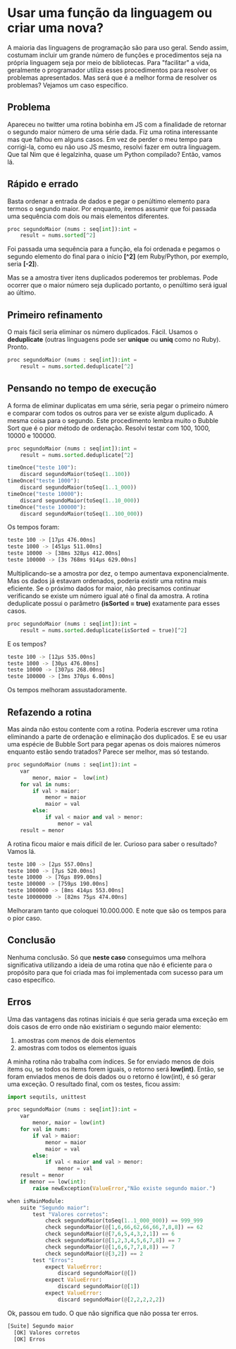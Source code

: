 # Usar uma função da linguagem ou criar uma nova?

A maioria das linguagens de programação são para uso geral. Sendo assim, costumam incluir um grande número de funções e procedimentos seja na própria linguagem seja por meio de bibliotecas. Para "facilitar" a vida, geralmente o programador utiliza esses procedimentos para resolver os problemas apresentados. Mas será que é a melhor forma de resolver os problemas? Vejamos um caso específico. 

## Problema

Apareceu no twitter uma rotina bobinha em JS com a finalidade de retornar o segundo maior número de uma série dada. Fiz uma rotina interessante mas que falhou em alguns casos. Em vez de perder o meu tempo para corrigi-la, como eu não uso JS mesmo, resolvi fazer em outra linguagem. Que tal Nim que é legalzinha, quase um Python compilado? Então, vamos lá.

## Rápido e errado

Basta ordenar a entrada de dados e pegar o penúltimo elemento para termos o segundo maior. Por enquanto, iremos assumir que foi passada uma sequência com dois ou mais elementos diferentes.

```python
proc segundoMaior (nums : seq[int]):int =
    result = nums.sorted[^2]
```

Foi passada uma sequência para a função, ela foi ordenada e pegamos o segundo elemento do final para o início **[^2]** (em Ruby/Python, por exemplo, seria **[-2]**).

Mas se a amostra tiver itens duplicados poderemos ter problemas. Pode ocorrer que o maior número seja duplicado portanto, o penúltimo será igual ao último.

## Primeiro refinamento

O mais fácil seria eliminar os número duplicados. Fácil. Usamos o **deduplicate** (outras linguagens pode ser **unique** ou **uniq** como no Ruby). Pronto.

```python
proc segundoMaior (nums : seq[int]):int =
    result = nums.sorted.deduplicate[^2]
```

## Pensando no tempo de execução

A forma de eliminar duplicatas em uma série, seria pegar o primeiro número e comparar com todos os outros para ver se existe algum duplicado. A mesma coisa para o segundo. Este procedimento lembra muito o Bubble Sort que é o pior método de ordenação. Resolvi testar com 100, 1000, 10000 e 100000. 

```python
proc segundoMaior (nums : seq[int]):int =
    result = nums.sorted.deduplicate[^2]

timeOnce("teste 100"):
    discard segundoMaior(toSeq(1..100))
timeOnce("teste 1000"):
    discard segundoMaior(toSeq(1..1_000))
timeOnce("teste 10000"):
    discard segundoMaior(toSeq(1..10_000))
timeOnce("teste 100000"):
    discard segundoMaior(toSeq(1..100_000))
```

Os tempos foram:

```bash
teste 100 -> [17μs 476.00ns]
teste 1000 -> [451μs 511.00ns]
teste 10000 -> [38ms 328μs 412.00ns]
teste 100000 -> [3s 768ms 914μs 629.00ns]
```

Multiplicando-se a amostra por dez, o tempo aumentava exponencialmente. Mas os dados já estavam ordenados, poderia existir uma rotina mais eficiente. Se o próximo dados for maior, não precisamos continuar verificando se existe um número igual até o final da amostra. A rotina deduplicate possui o parâmetro **(isSorted = true)** exatamente para esses casos. 

```python
proc segundoMaior (nums : seq[int]):int =
    result = nums.sorted.deduplicate(isSorted = true)[^2]
```

E os tempos?

```bash
teste 100 -> [12μs 535.00ns]
teste 1000 -> [30μs 476.00ns]
teste 10000 -> [307μs 268.00ns]
teste 100000 -> [3ms 370μs 6.00ns]
```

Os tempos melhoram assustadoramente.

## Refazendo a rotina

Mas ainda não estou contente com a rotina. Poderia escrever uma rotina eliminando a parte de ordenação e eliminação dos duplicados. E se eu usar uma espécie de Bubble Sort para pegar apenas os dois maiores números enquanto estão sendo tratados? Parece ser melhor, mas só testando.

```python
proc segundoMaior (nums : seq[int]):int =
    var
        menor, maior =  low(int)
    for val in nums:
        if val > maior:
            menor = maior
            maior = val
        else:
            if val < maior and val > menor:
                menor = val
    result = menor
```

A rotina ficou maior e mais difícil de ler. Curioso para saber o resultado? Vamos lá.

```bash
teste 100 -> [2μs 557.00ns]
teste 1000 -> [7μs 520.00ns]
teste 10000 -> [76μs 899.00ns]
teste 100000 -> [759μs 190.00ns]
teste 1000000 -> [8ms 414μs 553.00ns]
teste 10000000 -> [82ms 75μs 474.00ns]
```

Melhoraram tanto que coloquei 10.000.000. E note que são os tempos para o pior caso.

## Conclusão

Nenhuma conclusão. Só que **neste caso** conseguimos uma melhora significativa utilizando a ideia de uma rotina que não é eficiente para o propósito para que foi criada mas foi implementada com sucesso para um caso específico.

## Erros

Uma das vantagens das rotinas iniciais é que seria gerada uma exceção em dois casos de erro onde não existiriam o segundo maior elemento:

1. amostras com menos de dois elementos
2. amostras com todos os elementos iguais

A minha rotina não trabalha com índices. Se for enviado menos de dois items ou, se todos os items forem iguais, o retorno será **low(int)**. Então, se foram enviados menos de dois dados ou o retorno é low(int), é só gerar uma exceção. O resultado final, com os testes, ficou assim:

```python
import sequtils, unittest

proc segundoMaior (nums : seq[int]):int =
    var
        menor, maior = low(int)
    for val in nums:
        if val > maior:
            menor = maior
            maior = val
        else:
            if val < maior and val > menor:
                menor = val
    result = menor
    if menor == low(int):
        raise newException(ValueError,"Não existe segundo maior.")

when isMainModule:
    suite "Segundo maior":
        test "Valores corretos":
            check segundoMaior(toSeq(1..1_000_000)) == 999_999
            check segundoMaior(@[1,6,66,62,66,66,7,8,8]) == 62
            check segundoMaior(@[7,6,5,4,3,2,1]) == 6
            check segundoMaior(@[1,2,3,4,5,6,7,8]) == 7
            check segundoMaior(@[1,6,6,7,7,8,8]) == 7
            check segundoMaior(@[3,2]) == 2
        test "Erros":
            expect ValueError:
                discard segundoMaior(@[])
            expect ValueError:
                discard segundoMaior(@[1])
            expect ValueError:
                discard segundoMaior(@[2,2,2,2,2])
```

Ok, passou em tudo. O que não significa que não possa ter erros. 

```bash
[Suite] Segundo maior
  [OK] Valores corretos
  [OK] Erros
```
